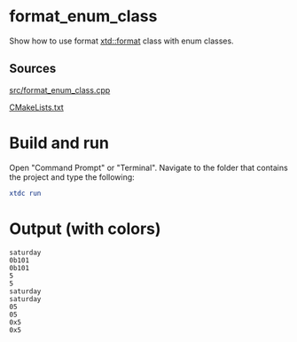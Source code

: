 # format_enum_class

Show how to use format [xtd::format](https://gammasoft71.github.io/xtd/reference_guides/latest/_format_page.html) class with enum classes.

## Sources

[src/format_enum_class.cpp](src/format_enum_class.cpp)

[CMakeLists.txt](CMakeLists.txt)

# Build and run

Open "Command Prompt" or "Terminal". Navigate to the folder that contains the project and type the following:

```cmake
xtdc run
```

# Output (with colors)

```
saturday
0b101
0b101
5
5
saturday
saturday
05
05
0x5
0x5
```

